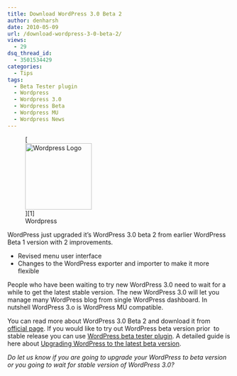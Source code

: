 ```yaml
---
title: Download WordPress 3.0 Beta 2
author: denharsh
date: 2010-05-09
url: /download-wordpress-3-0-beta-2/
views:
  - 29
dsq_thread_id:
  - 3501534429
categories:
  - Tips
tags:
  - Beta Tester plugin
  - Wordpress
  - Wordpress 3.0
  - Wordpress Beta
  - Wordpress MU
  - Wordpress News
---
```

<figure id="attachment_272" style="width: 150px;" class="wp-caption alignright">[<img class="size-thumbnail  wp-image-51825" src="http://cdn.devilsworkshop.org/files/2010/05/wp1-150x150.jpg" alt="Wordpress Logo" width="150" height="150" />][1]<figcaption class="wp-caption-text">Wordpress</figcaption></figure> 

WordPress just upgraded it&#8217;s WordPress 3.0 beta 2 from earlier WordPress Beta 1 version with 2 improvements.

  * Revised menu user interface
  * Changes to the WordPress exporter and importer to make it more flexible

People who have been waiting to try new WordPress 3.0 need to wait for a while to get the latest stable version. The new WordPress 3.0 will let you manage many WordPress blog from single WordPress dashboard. In nutshell WordPress 3.o is WordPress MU compatible.

You can read more about WordPress 3.0 Beta 2 and download it from <a href="http://wordpress.org/development/2010/05/wordpress-3-0-beta-2/" onclick="_gaq.push(['_trackEvent', 'outbound-article', 'http://wordpress.org/development/2010/05/wordpress-3-0-beta-2/', 'official page']);" >official page</a>. If you would like to try out WordPress beta version prior  to stable release you can use <a href="http://wordpress.org/extend/plugins/wordpress-beta-tester/" onclick="_gaq.push(['_trackEvent', 'outbound-article', 'http://wordpress.org/extend/plugins/wordpress-beta-tester/', 'WordPress beta tester plugin']);" >WordPress beta tester plugin</a>. A detailed guide is here about <a href="http://www.shoutmeloud.com/how-to-upgrade-wordpress-to-wordpress-3-0-beta-1.html" onclick="_gaq.push(['_trackEvent', 'outbound-article', 'http://www.shoutmeloud.com/how-to-upgrade-wordpress-to-wordpress-3-0-beta-1.html', 'Upgrading WordPress to the latest beta version']);" >Upgrading WordPress to the latest beta version</a>.

*Do let us know if you are going to upgrade your WordPress to beta version or you going to wait for stable version of WordPress 3.0?*

 [1]: http://cdn.devilsworkshop.org/files/2010/05/wp1.jpg
